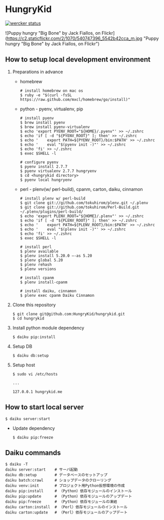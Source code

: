 HungryKid
====================

[![wercker status](https://app.wercker.com/status/c8f03971061aefe06f7e5db2b39cf274/m "wercker status")](https://app.wercker.com/project/bykey/c8f03971061aefe06f7e5db2b39cf274)

![Puppy hungry "Big Bone" by Jack Fiallos, on Flickr](https://c2.staticflickr.com/2/1070/540747396_5542b42cca_m.jpg "Puppy hungry "Big Bone" by Jack Fiallos, on Flickr")

How to setup local development environment
---------------------------------------------

1. Preparations in advance
    * homebrew  
        ```
        # install homebrew on mac os
        $ ruby -e "$(curl -fsSL https://raw.github.com/mxcl/homebrew/go/install)"
        ```
    * python - pyenv, virtualenv, pip
        ```
        # install pyenv
        $ brew install pyenv
        $ brew install pyenv-virtualenv
        $ echo 'export PYENV_ROOT="${HOME}/.pyenv"' >> ~/.zshrc
        $ echo 'if [ -d "${PYENV_ROOT}" ]; then' >> ~/.zshrc
        $ echo '    export PATH=${PYENV_ROOT}/bin:$PATH' >> ~/.zshrc
        $ echo '    eval "$(pyenv init -)"' >> ~/.zshrc
        $ echo 'fi' >> ~/.zshrc
        $ exec $SHELL -l

        # configure pyenv
        $ pyenv install 2.7.7
        $ pyenv virtualenv 2.7.7 hungryenv
        $ cd <hungrykid directory>
        $ pyenv local hungryenv
        ```
    * perl - plenv(w/ perl-build), cpanm, carton, daiku, cinnamon
        ```
        # install plenv w/ perl-build
        $ git clone git://github.com/tokuhirom/plenv.git ~/.plenv
        $ git clone git://github.com/tokuhirom/Perl-Build.git ~/.plenv/plugins/perl-build/
        $ echo 'export PLENV_ROOT="${HOME}/.plenv"' >> ~/.zshrc
        $ echo 'if [ -d "${PLENV_ROOT}" ]; then' >> ~/.zshrc
        $ echo '    export PATH=${PLENV_ROOT}/bin:$PATH' >> ~/.zshrc
        $ echo '    eval "$(plenv init -)"' >> ~/.zshrc
        $ echo 'fi' >> ~/.zshrc
        $ exec $SHELL -l

        # install perl
        $ plenv available
        $ plenv install 5.20.0 —-as 5.20
        $ plenv global 5.20
        $ plenv rehash
        $ plenv versions

        # install cpanm
        $ plenv install-cpanm

        # install daiku, cinnamon
        $ plenv exec cpanm Daiku Cinnamon
        ```
2. Clone this repository

    ```
    $ git clone git@github.com:HungryKid/hungrykid.git
    $ cd hungrykid
    ```
3. Install python module dependency

    ```
    $ daiku pip:install
    ```

4. Setup DB

    ```
    $ daiku db:setup
    ```

5. Setup host

    ```
    $ sudo vi /etc/hosts

    ...

    127.0.0.1 hungrykid.me
    ```

How to start local server
---------------------------------------------

```
$ daiku server:start
```

* Update dependency
    ```
    $ daiku pip:freeze

    ```

Daiku commands
------------------------------------------

```
$ daiku -T
daiku server:start    # サーバ起動
daiku db:setup        # データベースのセットアップ
daiku batch:crawl     # ショップデータのクローリング
daiku venv:init       # プロジェクト用Python仮想環境の作成
daiku pip:install     # （Python）依存モジュールのインストール
daiku pip:update      # （Python）依存モジュールのアップデート
daiku pip:freeze      # （Python）依存モジュールの凍結
daiku carton:install  # （Perl）依存モジュールのインストール
daiku carton:update   # （Perl）依存モジュールのアップデート
```

